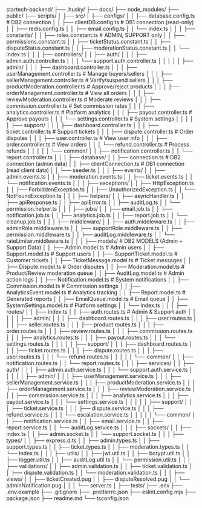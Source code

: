 startech-backend/
├── .husky/
├── docs/
├── node_modules/
├── public/
├── scripts/
│
├── src/
│ ├── configs/
│ │ ├── database.config.ts # DB2 connection
│ │ ├── clientDB.config.ts # DB1 connection (read-only)
│ │ ├── redis.config.ts
│ │ ├── email.config.ts
│ │ └── index.ts
│ │
│ ├── constants/
│ │ ├── roles.constant.ts # ADMIN, SUPPORT only
│ │ ├── permissions.constant.ts
│ │ ├── ticketStatus.constant.ts
│ │ ├── disputeStatus.constant.ts
│ │ ├── moderationStatus.constant.ts
│ │ └── index.ts
│ │
│ ├── controllers/
│ │ ├── auth/
│ │ │ ├── admin.auth.controller.ts
│ │ │ └── support.auth.controller.ts
│ │ │
│ │ ├── admin/
│ │ │ ├── dashboard.controller.ts
│ │ │ ├── userManagement.controller.ts # Manage buyers/sellers
│ │ │ ├── sellerManagement.controller.ts # Verify/suspend sellers
│ │ │ ├── productModeration.controller.ts # Approve/reject products
│ │ │ ├── orderManagement.controller.ts # View all orders
│ │ │ ├── reviewModeration.controller.ts # Moderate reviews
│ │ │ ├── commission.controller.ts # Set commission rates
│ │ │ ├── analytics.controller.ts # Platform analytics
│ │ │ ├── payout.controller.ts # Approve payouts
│ │ │ └── settings.controller.ts # System settings
│ │ │
│ │ ├── support/
│ │ │ ├── dashboard.controller.ts
│ │ │ ├── ticket.controller.ts # Support tickets
│ │ │ ├── dispute.controller.ts # Order disputes
│ │ │ ├── user.controller.ts # View user info
│ │ │ ├── order.controller.ts # View orders
│ │ │ └── refund.controller.ts # Process refunds
│ │ │
│ │ └── common/
│ │ ├── notification.controller.ts
│ │ └── report.controller.ts
│ │
│ ├── database/
│ │ ├── connection.ts # DB2 connection (admin data)
│ │ ├── clientConnection.ts # DB1 connection (read client data)
│ │ └── seeder.ts
│ │
│ ├── events/
│ │ ├── admin.events.ts
│ │ ├── moderation.events.ts
│ │ ├── ticket.events.ts
│ │ └── notification.events.ts
│ │
│ ├── exceptions/
│ │ ├── HttpException.ts
│ │ ├── ForbiddenException.ts
│ │ ├── UnauthorizedException.ts
│ │ └── NotFoundException.ts
│ │
│ ├── helpers/
│ │ ├── asyncHandler.ts
│ │ ├── apiResponse.ts
│ │ ├── apiError.ts
│ │ ├── auditLog.ts
│ │ └── permission.helper.ts
│ │
│ ├── jobs/
│ │ ├── email.job.ts
│ │ ├── notification.job.ts
│ │ ├── analytics.job.ts
│ │ ├── report.job.ts
│ │ └── cleanup.job.ts
│ │
│ ├── middleware/
│ │ ├── auth.middleware.ts
│ │ ├── adminRole.middleware.ts
│ │ ├── supportRole.middleware.ts
│ │ ├── permission.middleware.ts
│ │ ├── auditLog.middleware.ts
│ │ └── rateLimiter.middleware.ts
│ │
│ ├── models/ # DB2 MODELS (Admin + Support Data)
│ │ ├── Admin.model.ts # Admin users
│ │ ├── Support.model.ts # Support users
│ │ ├── SupportTicket.model.ts # Customer tickets
│ │ ├── TicketMessage.model.ts # Ticket messages
│ │ ├── Dispute.model.ts # Order disputes
│ │ ├── Moderation.model.ts # Product/Review moderation queue
│ │ ├── AuditLog.model.ts # Admin action logs
│ │ ├── Notification.model.ts # System notifications
│ │ ├── Commission.model.ts # Commission settings
│ │ ├── AnalyticsEvent.model.ts # Analytics tracking
│ │ ├── Report.model.ts # Generated reports
│ │ ├── EmailQueue.model.ts # Email queue
│ │ ├── SystemSettings.model.ts # Platform settings
│ │ └── index.ts
│ │
│ ├── routes/
│ │ ├── index.ts
│ │ ├── auth.routes.ts # Admin & Support auth
│ │ │
│ │ ├── admin/
│ │ │ ├── dashboard.routes.ts
│ │ │ ├── user.routes.ts
│ │ │ ├── seller.routes.ts
│ │ │ ├── product.routes.ts
│ │ │ ├── order.routes.ts
│ │ │ ├── review.routes.ts
│ │ │ ├── commission.routes.ts
│ │ │ ├── analytics.routes.ts
│ │ │ ├── payout.routes.ts
│ │ │ └── settings.routes.ts
│ │ │
│ │ ├── support/
│ │ │ ├── dashboard.routes.ts
│ │ │ ├── ticket.routes.ts
│ │ │ ├── dispute.routes.ts
│ │ │ ├── user.routes.ts
│ │ │ └── refund.routes.ts
│ │ │
│ │ └── common/
│ │ ├── notification.routes.ts
│ │ └── report.routes.ts
│ │
│ ├── services/
│ │ ├── auth/
│ │ │ ├── admin.auth.service.ts
│ │ │ └── support.auth.service.ts
│ │ │
│ │ ├── admin/
│ │ │ ├── userManagement.service.ts
│ │ │ ├── sellerManagement.service.ts
│ │ │ ├── productModeration.service.ts
│ │ │ ├── orderManagement.service.ts
│ │ │ ├── reviewModeration.service.ts
│ │ │ ├── commission.service.ts
│ │ │ ├── analytics.service.ts
│ │ │ ├── payout.service.ts
│ │ │ └── settings.service.ts
│ │ │
│ │ ├── support/
│ │ │ ├── ticket.service.ts
│ │ │ ├── dispute.service.ts
│ │ │ ├── refund.service.ts
│ │ │ └── escalation.service.ts
│ │ │
│ │ └── common/
│ │ ├── notification.service.ts
│ │ ├── email.service.ts
│ │ ├── report.service.ts
│ │ └── auditLog.service.ts
│ │
│ ├── sockets/
│ │ ├── index.ts
│ │ ├── admin.socket.ts
│ │ └── support.socket.ts
│ │
│ ├── types/
│ │ ├── express.d.ts
│ │ ├── admin.types.ts
│ │ ├── support.types.ts
│ │ ├── ticket.types.ts
│ │ ├── moderation.types.ts
│ │ └── index.ts
│ │
│ ├── utils/
│ │ ├── jwt.util.ts
│ │ ├── bcrypt.util.ts
│ │ ├── logger.util.ts
│ │ ├── auditLog.util.ts
│ │ └── permission.util.ts
│ │
│ ├── validations/
│ │ ├── admin.validation.ts
│ │ ├── ticket.validation.ts
│ │ ├── dispute.validation.ts
│ │ └── moderation.validation.ts
│ │
│ ├── views/
│ │ ├── ticketCreated.pug
│ │ ├── disputeResolved.pug
│ │ └── adminNotification.pug
│ │
│ └── server.ts
│
├── tests/
├── .env
├── .env.example
├── .gitignore
├── .prettierrc.json
├── eslint.config.mjs
├── package.json
├── readme.md
└── tsconfig.json
